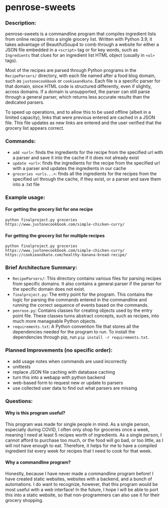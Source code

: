 # penrose-sweets
### Description:

penrose-sweets is a commandline program that compiles ingredient lists from online recipes into a single grocery list. Written with Python 3.9, it takes advantage of BeautifulSoup4 to comb through a website for either a JSON file embedded in a `<script>` tag or for key words, such as `Ingredients` that clues for an ingredient list HTML object (usually in `<ul>` tags).

Most of the recipes are parsed through Python programs in the `RecipeParsers/` directory, with each file named after a food blog domain, such as `justonecookbook` or `cookieandkate`. Each file is a specific parser for that domain, since HTML code is structured differently, even if slightly, across domains. If a domain is unsupported, the parser can still parse through a general parser, which returns less accurate results than the dedicated parsers.

To speed up operations, and to allow this to be used offline (albeit in a limited capacity), links that were previous entered are cached in a JSON file. This file updates as new links are entered and the user verified that the grocery list appears correct.

### Commands:

- `add <url>`: finds the ingredients for the recipe from the specified url with a parser and save it into the cache if it does not already exist
- `update <url>`: finds the ingredients for the recipe from the specified url with a parser and updates the ingredients in our cache
- `groceries <urls...>`: finds all the ingredients for the recipes from the specified url through the cache, if they exist, or a parser and save them into a .txt file

### Example usage:

#### For getting the grocery list for one recipe
```
python finalproject.py groceries https://www.justonecookbook.com/simple-chicken-curry/
```

#### For getting the grocery list for multiple recipes
```
python finalproject.py groceries https://www.justonecookbook.com/simple-chicken-curry/ https://cookieandkate.com/healthy-banana-bread-recipe/
```
  
### Brief Architecture Summary:

- `RecipeParsers/`: This directory contains various files for parsing recipes from specific domains. It also contains a general parser if the parser for the specific domain does not exist.
- `finalproject.py`: The entry point for the program. This contains the logic for parsing the commands entered in the commandline and running the correct sequence of events based on the commands.
- `penrose.py`: Contains classes for creating objects used by the entry point file. These classes turns abstract concepts, such as recipes, into much more manageable Python objects.
- `requirements.txt`: A Python convention file that stores all the dependencies needed for the program to run. To install the dependencies through pip, run `pip install -r requirements.txt`.

### Planned Improvements (no specific order):

- add usage notes when commands are used incorrectly
- unittests
- replace JSON file caching with database caching
- turn this into a webapp with python backend
- web-based form to request new or update to parsers
- use collected user data to find out what parsers are missing

### Questions:

#### Why is this program useful?
  
This program was made for single people in mind. As a single person, especially during COVID, I often only shop for groceries once a week, meaning I need at least 5 recipes worth of ingredients. As a single person, I cannot afford to purchase too much, or the food will go bad, or too little, as I will not have enough to eat. Therefore, it helps for me to have a compiled ingredient list every week for recipes that I need to cook for that week.

#### Why a commandline program?
  
Honestly, because I have never made a commandline program before! I have created static websites, websites with a backend, and a bunch of automations. I do want to recognize, however, that this program would be most useful with a web interface! In the future, I hope I will be able to port this into a static website, so that non-programmers can also use it for their grocery shopping.

